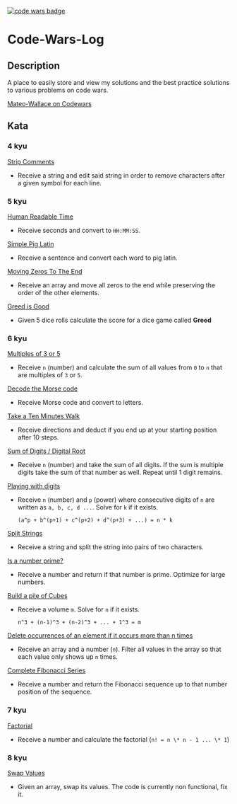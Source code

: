 [![code wars badge](https://www.codewars.com/users/Mateo-Wallace/badges/micro)](https://www.codewars.com/users/Mateo-Wallace)

# Code-Wars-Log

## Description

A place to easily store and view my solutions and the best practice solutions to various problems on code wars.

[Mateo-Wallace on Codewars](https://www.codewars.com/users/Mateo-Wallace)

## Kata

### 4 kyu

[Strip Comments](./kata/4%20kyu/Strip%20Comments/README.md)

- Receive a string and edit said string in order to remove characters after a given symbol for each line.

### 5 kyu

[Human Readable Time](./kata/5%20kyu/Human%20Readable%20Time/README.md)

- Receive seconds and convert to `HH:MM:SS`.

[Simple Pig Latin](./kata/5%20kyu/Simple%20Pig%20Latin/README.md)

- Receive a sentence and convert each word to pig latin.

[Moving Zeros To The End](./kata/5%20kyu/Moving%20Zeros%20To%20The%20End/README.md)

- Receive an array and move all zeros to the end while preserving the order of the other elements.

[Greed is Good](./kata/5%20kyu/Greed%20is%20Good/README.md)

- Given 5 dice rolls calculate the score for a dice game called **Greed**

### 6 kyu

[Multiples of 3 or 5](./kata/6%20kyu/Multiples%20of%203%20or%205/README.md)

- Receive `n` (number) and calculate the sum of all values from `0` to `n` that are multiples of `3` or `5`.

[Decode the Morse code](./kata/6%20kyu/Decode%20the%20Morse%20code/README.md)

- Receive Morse code and convert to letters.

[Take a Ten Minutes Walk](./kata/6%20kyu/Take%20a%20Ten%20Minutes%20Walk/README.md)

- Receive directions and deduct if you end up at your starting position after 10 steps.

[Sum of Digits / Digital Root](./kata/6%20kyu/Sum%20of%20Digits%20Digital%20Root/README.md)

- Receive `n` (number) and take the sum of all digits. If the sum is multiple digits take the sum of that number as well. Repeat until 1 digit remains.

[Playing with digits](./kata/6%20kyu/Playing%20with%20digits/README.md)

- Receive `n` (number) and `p` (power) where consecutive digits of `n` are written as `a, b, c, d ...`. Solve for `k` if it exists.

  ```
  (a^p + b^(p+1) + c^(p+2) + d^(p+3) + ...) = n * k
  ```

[Split Strings](./kata/6%20kyu/Split%20Strings/README.md)

- Receive a string and split the string into pairs of two characters.

[Is a number prime?](./kata/6%20kyu/Is%20a%20number%20prime/README.md)

- Receive a number and return if that number is prime. Optimize for large numbers.

[Build a pile of Cubes](./kata/6%20kyu/Building%20a%20pile%20of%20cubes/README.md)

- Receive a volume `m`. Solve for `n` if it exists.

  ```
  n^3 + (n-1)^3 + (n-2)^3 + ... + 1^3 = m
  ```

[Delete occurrences of an element if it occurs more than n times](./kata/6%20kyu/Delete%20occurrences%20of%20an%20element%20if%20it%20occurs%20more%20than%20n%20times/README.md)

- Receive an array and a number (`n`). Filter all values in the array so that each value only shows up `n` times.

[Complete Fibonacci Series](./kata/6%20kyu/Complete%20Fibonacci%20Series/README.md)

- Receive a number and return the Fibonacci sequence up to that number position of the sequence.

### 7 kyu

[Factorial](./kata/7%20kyu/Factorial/README.md)

- Receive a number and calculate the factorial (`n! = n \* n - 1 ... \* 1`)

### 8 kyu

[Swap Values](./kata/8%20kyu/Swap%20Values/README.md)

- Given an array, swap its values. The code is currently non functional, fix it.
